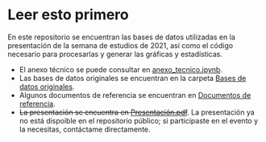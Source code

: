 # Leer esto primero

En este repositorio se encuentran las bases de datos utilizadas en la presentación de la semana de estudios de 2021, así como el código necesario para procesarlas y generar las gráficas y estadísticas.

* El anexo técnico se puede consultar en [anexo_tecnico.ipynb](anexo_tecnico.ipynb).
* Las bases de datos originales se encuentran en la carpeta [Bases de datos originales](Bases%20de%20datos%20originales).
* Algunos documentos de referencia se encuentran en [Documentos de referencia](Documentos%20de%20referencia).
* ~~La presentación se encuentra en [Presentación.pdf](Presentaci&oacute;n.pdf)~~. La presentación ya no está dispoible en el repositorio público; si participaste en el evento y la necesitas, contáctame directamente.
